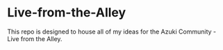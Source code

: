# Live-from-the-Alley
This repo is designed to house all of my ideas for the Azuki Community - Live from the Alley.
